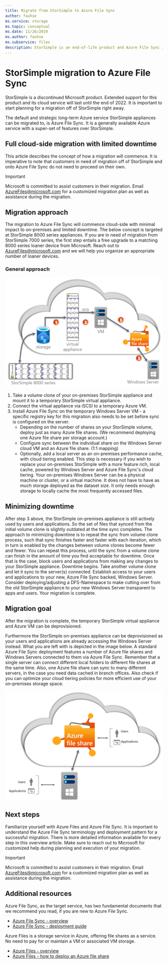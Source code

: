 ```yaml
---
title: Migrate from StorSimple to Azure File Sync
author: fauhse
ms.service: storage
ms.topic: conceptual
ms.date: 11/26/2019
ms.author: fauhse
ms.subservice: files
description: StorSimple is an end-of-life product and Azure File Sync is the solution to migrate to. Learn about the migration concept and reach out to AzureFiles@microsoft.com for customized migration help.
---
```


# StorSimple migration to Azure File Sync

StorSimple is a discontinued Microsoft product. Extended support for this product and its cloud service will last until the end of 2022.
It is important to start planning for a migration off of StorSimple right away.

The default and strategic long-term Azure service StorSimple appliances can be migrated to, is Azure File Sync.
It is a generally available Azure service with a super-set of features over StorSimple.

## Full cloud-side migration with limited downtime
This article describes the concept of how a migration will commence.
It is imperative to note that customers in need of migration off of StorSimple and onto Azure File Sync do not need to proceed on their own.

> [!IMPORTANT]
> Microsoft is committed to assist customers in their migration. Email AzureFiles@microsoft.com for a customized migration plan as well as assistance during the migration.

## Migration approach
The migration to Azure File Sync will commence cloud-side with minimal impact to on-premises and limited downtime.
The below concept is targeted at StorSimple 8000 series appliances.
If you are in need of migration from StorSimple 7000 series, the first step entails a free upgrade to a matching 8000 series loaner device from Microsoft.
Reach out to AzureFiles@microsoft.com and we will help you organize an appropriate number of loaner devices.

### General approach
![Alt](media/storage-sync-files-storsimple-migration/storsimple-docs-overview-concept.png "Illustrating cloud-side migration through a temporary virtual appliance and Windows Server to a new on-premises Windows Server replacing the on-premises StorSimple appliance")

1. Take a volume clone of your on-premises StorSimple appliance and mount it to a temporary StorSimple virtual appliance.
2. Connect the virtual appliance via iSCSI to a temporary Azure VM.
3. Install Azure File Sync on the temporary Windows Server VM -  a specific registry key for this migration also needs to be set before sync is configured on the server.
    * Depending on the number of shares on your StorSimple volume, deploy just as many Azure file shares. (We recommend deploying one Azure file share per storage account.)
    * Configure sync between the individual share on the Windows Server cloud VM and an Azure file share. (1:1 mapping)
    * Optionally, add a local server as an on-premises performance cache, with cloud tiering enabled. This step is necessary if you wish to replace your on-premises StorSimple with a more feature rich, local cache, powered by Windows Server and Azure File Sync's cloud tiering. Your on-premises Windows Server can be a physical machine or cluster, or a virtual machine. It does not have to have as much storage deployed as the dataset size. It only needs enough storage to locally cache the most frequently accessed files.

## Minimizing downtime
After step 3 above, the StorSimple on-premises appliance is still actively used by users and applications. So the set of files that synced from the initial volume clone is slightly outdated at the time sync completes.
The approach to minimizing downtime is to repeat the sync from volume clone process, such that sync finishes faster and faster with each iteration, which in turn is enabled by the changes between volume clones become fewer and fewer.
You can repeat this process, until the sync from a volume clone can finish in the amount of time you find acceptable for downtime.
Once that is the case, block users and applications from making any changes to your StorSimple appliance. Downtime begins.
Take another volume clone and let it sync to the server(s) connected.
Establish access to your users and applications to your new, Azure File Sync backed, Windows Server.
Consider deploying/adjusting a DFS-Namespace to make cutting over from the old StorSimple appliance to your new Windows Server transparent to apps and users.
Your migration is complete.

## Migration goal
After the migration is complete, the temporary StorSimple virtual appliance and Azure VM can be deprovisioned.

Furthermore the StorSimple on-premises appliance can be deprovisioned as your users and applications are already accessing the Windows Server instead.
What you are left with is depicted in the image below. A standard Azure File Sync deployment features a number of Azure file shares and Windows Servers connected to them via Azure File Sync. Remember that a single server can connect different local folders to different file shares at the same time.
Also, one Azure file share can sync to many different servers, in the case you need data cached in branch offices. Also check if you can optimize your cloud tiering policies for more efficient use of your on-premises storage space.

![Alt](media/storage-sync-files-storsimple-migration/storsimple-docs-goal.PNG "An illustration showing the goal after the migration is complete. It depicts a number of file shares syncing to an on-premises Windows Server with users and applications accessing files in the cloud or on the Windows Server.")

## Next steps
Familiarize yourself with Azure Files and Azure File Sync. It is important to understand the Azure File Sync terminology and deployment pattern for a successful migration. There is more detailed information available for every step in this overview article. Make sure to reach out to Microsoft for customized help during planning and execution of your migration.

> [!IMPORTANT]
> Microsoft is committed to assist customers in their migration. Email AzureFiles@microsoft.com for a customized migration plan as well as assistance during the migration.

## Additional resources
Azure File Sync, as the target service, has two fundamental documents that we recommend you read, if you are new to Azure File Sync.
* [Azure File Sync - overview](storage-sync-files-planning.md)
* [Azure File Sync - deployment guide](storage-sync-files-deployment-guide.md)

Azure Files is a storage service in Azure, offering file shares as a service. No need to pay for or maintain a VM or associated VM storage.
* [Azure Files - overview](storage-files-introduction.md)
* [Azure Files - how to deploy an Azure file share](storage-how-to-create-file-share.md)
